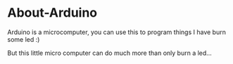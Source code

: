# About-Arduino

Arduino is a microcomputer, you can use this to program things
I have burn some led :)

But this little micro computer can do much more than only burn a led...
